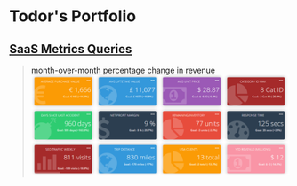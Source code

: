 # Todor's Portfolio



## [SaaS Metrics Queries](https://github.com/tvelichkovt/SaaS_Growth_Metrics_SQL)
> [month-over-month percentage change in revenue](https://github.com/tvelichkovt/SaaS_Growth_Metrics_SQL/blob/main/month-over-month%20percentage%20change%20in%20revenue.sql)
![](/images/tvelichkovtSaaSMetrics.PNG)

